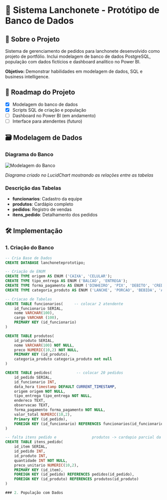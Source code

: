 # 🍔 Sistema Lanchonete - Protótipo de Banco de Dados

## 📖 Sobre o Projeto
Sistema de gerenciamento de pedidos para lanchonete desenvolvido como projeto de portfólio. Inclui modelagem de banco de dados PostgreSQL, população com dados fictícios e dashboard analítico no Power BI.

**Objetivo:** Demonstrar habilidades em modelagem de dados, SQL e business intelligence.

## 🎯 Roadmap do Projeto
- [x] Modelagem do banco de dados
- [x] Scripts SQL de criação e população
- [ ] Dashboard no Power BI (em andamento)
- [ ] Interface para atendentes (futuro)

## 🗃️ Modelagem de Dados
### Diagrama do Banco
![Modelagem do Banco](caminho/para/sua/image.png)  <!-- AQUI VOCÊ COLA O PRINT DO LUCIDCHART -->

*Diagrama criado no LucidChart mostrando as relações entre as tabelas*

### Descrição das Tabelas
- **funcionarios**: Cadastro da equipe
- **produtos**: Cardápio completo  
- **pedidos**: Registro de vendas
- **itens_pedido**: Detalhamento dos pedidos

## 🛠️ Implementação

### 1. Criação do Banco
```sql
-- Cria Base de Dados
CREATE DATABASE lanchoneteprototipo;

-- Criação de ENUM
CREATE TYPE origem AS ENUM ('CAIXA', 'CELULAR');
CREATE TYPE tipo_entrega AS ENUM ('BALCAO', 'ENTREGA');
CREATE TYPE forma_pagamento AS ENUM ('DINHEIRO', 'PIX', 'DEBITO', 'CREDITO');
CREATE TYPE categoria_produto AS ENUM ('LANCHE', 'PORCAO', 'BEBIDA', 'ADICIONAL');

-- Criacao de Tabelas
CREATE TABLE funcionarios(     -- colocar 2 atendente
	id_funcionario SERIAL,
	nome VARCHAR(100),
	cargo VARCHAR (100),
	PRIMARY KEY (id_funcionario)
)

CREATE TABLE produtos(
	id_produto SERIAL,
	nome VARCHAR(100) NOT NULL,
	preco NUMERIC(10,2) NOT NULL,
	PRIMARY KEY (id_produto),
	categoria_produto categoria_produto not null
)

CREATE TABLE pedidos(           -- colocar 20 pedidos
	id_pedido SERIAL,
	id_funcionario INT,
	data_hora timestamp DEFAULT CURRENT_TIMESTAMP,
	origem origem NOT NULL,
	tipo_entrega tipo_entrega NOT NULL,
	endereco TEXT,
	observacao TEXT,
	forma_pagamento forma_pagamento NOT NULL,
	valor_total NUMERIC(10,2),
	Primary KEY (id_pedido),
	FOREIGN KEY (id_funcionario) REFERENCES funcionarios(id_funcionario)
)

-- falta itens pedido e                produtos -> cardapio parcial da lacnonete K3 (lanchonete do meu primo)
CREATE TABLE itens_pedido(
	id_item SERIAL,
	id_pedido INT,
	id_produto INT,
	quantidade INT NOT NULL,
	preco_unitario NUMERIC(10,2),
	PRIMARY KEY (id_item),
	FOREIGN KEY (id_pedido) REFERENCES pedidos(id_pedido),
	FOREIGN KEY (id_produto) REFERENCES produtos(id_produto)
)

### 2. População com Dados
